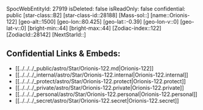 ﻿---
location: [-0.39,-80.425,1500]
type: Star
tags:
- astro/Star

---
SpocWebEntityId: 27919
isDeleted: false
isReadOnly: false
confidential: public
[star-class::B2]
[star-class-id::28188]
[Mass-sol::]
[name::Orionis-122]
[geo-alt::1500]
[geo-lon::80.425]
[geo-lat::-0.39]
[geo-lon-v::0]
[geo-lat-v::0]
[bright-min::44]
[bright-max::44]
[Zodiac-index::122]
[ZodiacId::28142]
[NextStarId::]



## Confidential Links & Embeds: 
- [[../../../_public/astro/Star/Orionis-122.md|Orionis-122]] 
- [[../../../_internal/astro/Star/Orionis-122.internal|Orionis-122.internal]] 
- [[../../../_protect/astro/Star/Orionis-122.protect|Orionis-122.protect]] 
- [[../../../_private/astro/Star/Orionis-122.private|Orionis-122.private]] 
- [[../../../_personal/astro/Star/Orionis-122.personal|Orionis-122.personal]] 
- [[../../../_secret/astro/Star/Orionis-122.secret|Orionis-122.secret]] 
